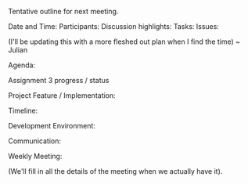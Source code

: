 Tentative outline for next meeting.


Date and Time:
Participants:
Discussion highlights:
Tasks:
Issues:




(I'll be updating this with a more fleshed out plan when I find the time) ~ Julian


Agenda:



Assignment 3 progress / status



Project Feature / Implementation:



Timeline:



Development Environment:



Communication:



Weekly Meeting:


(We'll fill in all the details of the meeting when we actually have it).


